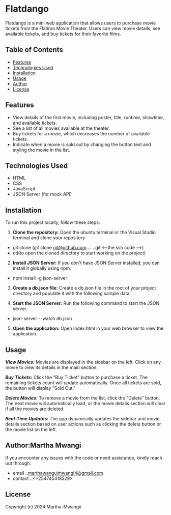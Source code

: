 # Flatdango
Flatdango is a mini web application that allows users to purchase movie tickets from the Flatiron Movie Theater. Users can view movie details, see available tickets, and buy tickets for their favorite films.

## Table of Contents

- [Features](#features)
- [Technologies Used](#technologies-used)
- [Installation](#installation)
- [Usage](#usage)
- [Author](#author)
- [License](#license)

## Features

- View details of the first movie, including poster, title, runtime, showtime, and available tickets.
- See a list of all movies available at the theater.
- Buy tickets for a movie, which decreases the number of available tickets.
- Indicate when a movie is sold out by changing the button text and styling the movie in the list.

## Technologies Used

- HTML
- CSS
- JavaScript
- JSON Server (for mock API)

## Installation

To run this project locally, follow these steps:

1. **Clone the repository:**
Open the ubuntu terminal or the Visual Studio terminal and clone your repository
  - git clone (git clone git@github.com:......git <--the ssh code -->)
  - cd(to open the cloned directory to start working on the project)
2. **Install JSON Server:**
If you don't have JSON Server installed, you can install it globally using npm:

  - npm install -g json-server

3. **Create a db.json file:**
 Create a db.json file in the root of your project directory and populate it with the following sample data:


4. **Start the JSON Server:**
 Run the following command to start the JSON server:

 - json-server --watch db.json

5. **Open the application:**
 Open index.html in your web browser to view the application. 

## Usage

***View Movies:***
Movies are displayed in the sidebar on the left. Click on any movie to view its details in the main section.

***Buy Tickets:***
Click the "Buy Ticket" button to purchase a ticket. The remaining tickets count will update automatically. Once all tickets are sold, the button will display "Sold Out."

***Delete Movies:***
To remove a movie from the list, click the "Delete" button. The next movie will automatically load, or the movie details section will clear if all the movies are deleted.

***Real-Time Updates:***
The app dynamically updates the sidebar and movie details section based on user actions such as clicking the delete button or the movie list on the left.

## Author:Martha Mwangi
 If you encounter any issues with the code or need assistance, kindly reach out through:
 - email ..<marthawanguimwangi4@gmail.com> 
 - contact ..<+254745418529>

## License
Copyright (c) 2024 Martha-Mwangii